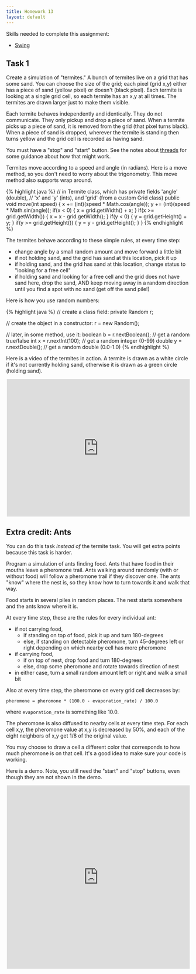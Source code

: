 ```yaml
---
title: Homework 13
layout: default
---
```


Skills needed to complete this assignment:

- [Swing](/lecture/swing.html)

## Task 1

Create a simulation of "termites." A bunch of termites live on a grid that has some sand. You can choose the size of the grid; each pixel (grid x,y) either has a piece of sand (yellow pixel) or doesn't (black pixel). Each termite is looking at a single grid cell, so each termite has an x,y at all times. The termites are drawn larger just to make them visible.

Each termite behaves independently and identically. They do not communicate. They only pickup and drop a piece of sand. When a termite picks up a piece of sand, it is removed from the grid (that pixel turns black). When a piece of sand is dropped, wherever the termite is standing then turns yellow and the grid cell is recorded as having sand.

You must have a "stop" and "start" button. See the notes about [threads](/lecture/threads.html) for some guidance about how that might work.

Termites move according to a speed and angle (in radians). Here is a move method, so you don't need to worry about the trigonometry. This move method also supports wrap around.

{% highlight java %}
// in Termite class, which has private fields 'angle' (double),
// 'x' and 'y' (ints), and 'grid' (from a custom Grid class)
public void move(int speed)
{
	x += (int)(speed * Math.cos(angle));
	y += (int)(speed * Math.sin(angle));
	if(x < 0) { x = grid.getWidth() + x; }
	if(x >= grid.getWidth()) { x = x - grid.getWidth(); }
	if(y < 0) { y = grid.getHeight() + y; }
	if(y >= grid.getHeight()) { y = y - grid.getHeight(); }
}
{% endhighlight %}

The termites behave according to these simple rules, at every time step:

- change angle by a small random amount and move forward a little bit
- if not holding sand, and the grid has sand at this location, pick it up
- if holding sand, and the grid has sand at this location, change status to "looking for a free cell"
- if holding sand and looking for a free cell and the grid does not have sand here, drop the sand, AND keep moving away in a random direction until you find a spot with no sand (get off the sand pile!)


Here is how you use random numbers:

{% highlight java %}
// create a class field:
private Random r;

// create the object in a constructor:
r = new Random();

// later, in some method, use it:
boolean b =  r.nextBoolean(); // get a random true/false
int x = r.nextInt(100); // get a random integer (0-99)
double y = r.nextDouble(); // get a random double (0.0-1.0)
{% endhighlight %}

Here is a video of the termites in action. A termite is drawn as a white circle if it's not currently holding sand, otherwise it is drawn as a green circle (holding sand).

<div style="text-align: center">
<iframe src="https://player.vimeo.com/video/125040847" width="500" height="375" frameborder="0" webkitallowfullscreen mozallowfullscreen allowfullscreen></iframe>
</div>

## Extra credit: Ants

You can do this task *instead of* the termite task. You will get extra points because this task is harder.

Program a simulation of ants finding food. Ants that have food in their mouths leave a pheromone trail. Ants walking around randomly (with or without food) will follow a pheromone trail if they discover one. The ants "know" where the nest is, so they know how to turn towards it and walk that way.

Food starts in several piles in random places. The nest starts somewhere and the ants know where it is.

At every time step, these are the rules for every individual ant:

- if not carrying food,
  - if standing on top of food, pick it up and turn 180-degrees
  - else, if standing on detectable pheromone, turn 45-degrees left or right depending on which nearby cell has more pheromone
- if carrying food,
  - if on top of nest, drop food and turn 180-degrees
  - else, drop some pheromone and rotate towards direction of nest
- in either case, turn a small random amount left or right and walk a small bit

Also at every time step, the pheromone on every grid cell decreases by:

```
pheromone = pheromone * (100.0 - evaporation_rate) / 100.0
```

where `evaporation_rate` is something like 10.0.

The pheromone is also diffused to nearby cells at every time step. For each cell x,y, the pheromone value at x,y is decreased by 50%, and each of the eight neighbors of x,y get 1/8 of the original value.

You may choose to draw a cell a different color that corresponds to how much pheromone is on that cell. It's a good idea to make sure your code is working.

Here is a demo. Note, you still need the "start" and "stop" buttons, even though they are not shown in the demo.

<div style="text-align: center">
<iframe src="https://player.vimeo.com/video/125240386" width="500" height="500" frameborder="0" webkitallowfullscreen mozallowfullscreen allowfullscreen></iframe>
</div>

